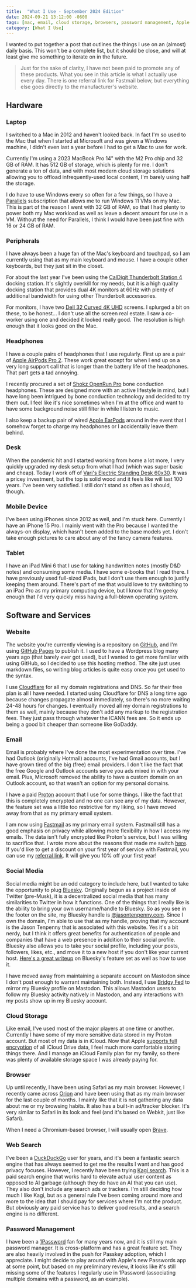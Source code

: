 ```yaml
---
title:  "What I Use - September 2024 Edition"
date: 2024-09-21 13:12:00 -0600
tags: [mac, email, cloud storage, browsers, password management, Apple devices, web search]
category: [What I Use]
---
```


I wanted to put together a post that outlines the things I use on an (almost) daily basis. This won't be a complete list, but it should be close, and will at least give me something to iterate on in the future.

> Just for the sake of clarity, I have not been paid to promote any of these products. What you see in this article is what I actually use every day. There is one referral link for Fastmail below, but everything else goes directly to the manufacturer's website.

## Hardware

### Laptop

I switched to a Mac in 2012 and haven't looked back. In fact I'm so used to the Mac that when I started at Microsoft and was given a Windows machine, I didn't even last a year before I had to get a Mac to use for work.

Currently I'm using a 2023 MacBook Pro 14" with the M2 Pro chip and 32 GB of RAM. It has 512 GB of storage, which is plenty for me. I don't generate a ton of data, and with most modern cloud storage solutions allowing you to offload infrequently-used local content, I'm barely using half the storage.

I do have to use Windows every so often for a few things, so I have a [Parallels](https://www.parallels.com) subscription that allows me to run Windows 11 VMs on my Mac. This is part of the reason I went with 32 GB of RAM, so that I had plenty to power both my Mac workload as well as leave a decent amount for use in a VM. Without the need for Parallels, I think I would have been just fine with 16 or 24 GB of RAM.

### Peripherals

I have always been a huge fan of the Mac's keyboard and touchpad, so I am currently using that as my main keyboard and mouse. I have a couple other keyboards, but they just sit in the closet.

For about the last year I've been using the [CalDigit Thunderbolt Station 4](https://www.caldigit.com/thunderbolt-station-4/) docking station. It's slightly overkill for my needs, but it is a high quality docking station that provides dual 4K monitors at 60Hz with plenty of additional bandwidth for using other Thunderbolt accessories.

For monitors, I have two [Dell 32 Curved 4K UHD](https://www.dell.com/en-us/shop/dell-32-curved-4k-uhd-monitor-s3221qs/apd/210-axkm/monitors-monitor-accessories) screens. I splurged a bit on these, to be honest... I don't use all the screen real estate. I saw a co-worker using one and decided it looked really good. The resolution is high enough that it looks good on the Mac.

### Headphones

I have a couple pairs of headphones that I use regularly. First up are a pair of [Apple AirPods Pro 2](https://www.apple.com/airpods-pro/). These work great except for when I end up on a very long support call that is longer than the battery life of the headphones. That part gets a tad annoying.

I recently procured a set of [Shokz OpenRun Pro](https://shokz.com/products/openrunpro) bone conduction headphones. These are designed more with an active lifestyle in mind, but I have long been intrigued by bone conduction technology and decided to try them out. I feel like it's nice sometimes when I'm at the office and want to have some background noise still filter in while I listen to music.

I also keep a backup pair of wired [Apple EarPods](https://www.apple.com/shop/product/MYQY3AM/A/earpods-usb-c?fnode=aaa57fcdbc26b1aef19f26407313d68908357204de2474ab2f432c88525b250e5465f165ff8a68182d378beeae62a59df9a6b0227d64df1ff153282aadd88ef919f98030233e01db3e82cb24a0fa9a2a4a9eeaaefc46abc48261ab468aaca01bd0f2920468a0f2fe58ae94dc9f6e6dd7&fs=f%3Dheadphone%26fh%3D47a7%252B45f6) around in the event that I somehow forget to charge my headphones or I accidentally leave them behind.

### Desk

When the pandemic hit and I started working from home a lot more, I very quickly upgraded my desk setup from what I had (which was super basic and cheap). Today I work off of [Vari's Electric Standing Desk 60x30](https://www.vari.com/electric-standing-desk-60x30/FD-ESD6030.html?dwvar_FD-ESD6030_color=reclaimed-wood). It was a pricey investment, but the top is solid wood and it feels like will last 100 years. I've been very satisfied. I still don't stand as often as I should, though.

### Mobile Device

I've been using iPhones since 2012 as well, and I'm stuck here. Currently I have an iPhone 15 Pro. I mainly went with the Pro because I wanted the always-on display, which hasn't been added to the base models yet. I don't take enough pictures to care about any of the fancy camera features.

### Tablet

I have an iPad Mini 6 that I use for taking handwritten notes (mostly D&D notes) and consuming some media. I have some e-books that I read there. I have previously used full-sized iPads, but I don't use them enough to justify keeping them around. There's part of me that would love to try switching to an iPad Pro as my primary computing device, but I know that I'm geeky enough that I'd very quickly miss having a full-blown operating system.

## Software and Services

### Website

The website you're currently viewing is a repository on [GitHub](https://github.com), and I'm using [GitHub Pages](https://pages.github.com) to publish it. I used to have a Wordpress blog many years ago (that barely ever got used), but I wanted to get more familiar with using GitHub, so I decided to use this hosting method. The site just uses markdown files, so writing blog articles is quite easy once you get used to the syntax.

I use [Cloudflare](https://www.cloudflare.com) for all my domain registrations and DNS. So far their free plan is all I have needed. I started using Cloudflare for DNS a long time ago because changes propagate almost immediately, so there's no more waiting 24-48 hours for changes. I eventually moved all my domain registrations to them as well, mainly because they don't add any markup to the registration fees. They just pass through whatever the ICANN fees are. So it ends up being a good bit cheaper than someone like GoDaddy.

### Email

Email is probably where I've done the most experimentation over time. I've had Outlook (originally Hotmail) accounts, I've had Gmail accounts, but I have grown tired of the big (free) email providers. I don't like the fact that the free Google and Outlook accounts serve you ads mixed in with your email. Plus, Microsoft removed the ability to have a custom domain on an Outlook account, so that wasn't an option for my personal domains.

I have a paid [Proton](https://proton.me) account that I use for some things. I like the fact that this is completely encrypted and no one can see any of my data. However, the feature set was a little too restrictive for my liking, so I have moved away from that as my primary email system.

I am now using [Fastmail](https://www.fastmail.com) as my primary email system. Fastmail still has a good emphasis on privacy while allowing more flexibility in how I access my emails. The data isn't fully encrypted like Proton's service, but I was willing to sacrifice that. I wrote more about the reasons that made me switch [here](https://jasontenpenny.com/posts/why-i-ditched-proton-for-fastmail/). If you'd like to get a discount on your first year of service with Fastmail, you can use my [referral link](https://join.fastmail.com/385bc18f). It will give you 10% off your first year!

### Social Media

Social media might be an odd category to include here, but I wanted to take the opportunity to plug [Bluesky](https://bluesky.social). Originally begun as a project inside of Twitter (pre-Musk), it is a decentralized social media that has many similarities to Twitter in how it functions. One of the things that I really like is the ability to bring your own username/handle to Bluesky. So as you see in the footer on the site, my Bluesky handle is [@jasontenpenny.com](https://bsky.app/profile/jasontenpenny.com). Since I own the domain, I'm able to use that as my handle, proving that my account is the Jason Tenpenny that is associated with this website. Yes it's a bit nerdy, but I think it offers great benefits for authentication of people and companies that have a web presence in addition to their social profile. Bluesky also allows you to take your social profile, including your posts, followers, likes, etc., and move it to a new host if you don't like your current host. [Here's a great writeup](https://mackuba.eu/2024/02/21/bluesky-guide/) on Bluesky's feature set as well as how to use it.

I have moved away from maintaining a separate account on Mastodon since I don't post enough to warrant maintaining both. Instead, I use [Bridgy Fed](https://fed.brid.gy) to mirror my Bluesky profile on Mastodon. This allows Mastodon users to follow my Bluesky activity natively in Mastodon, and any interactions with my posts show up in my Bluesky account.

### Cloud Storage

Like email, I've used most of the major players at one time or another. Currently I have some of my more sensitive data stored in my Proton account. But most of my data is in iCloud. Now that Apple [supports full encryption](https://support.apple.com/guide/security/advanced-data-protection-for-icloud-sec973254c5f/web) of all iCloud Drive data, I feel much more comfortable storing things there. And I manage an iCloud Family plan for my family, so there was plenty of available storage space I was already paying for.

### Browser

Up until recently, I have been using Safari as my main browser. However, I recently came across [Orion](https://kagi.com/orion/) and have been using that as my main browser for the last couple of months. I mainly like that it is not gathering any data about me or my browsing habits. It also has a built-in ad/tracker blocker. It's very similar to Safari in its look and feel (and it's based on Webkit, just like Safari).

When I need a Chromium-based browser, I will usually open [Brave](https://brave.com).

### Web Search

I've been a [DuckDuckGo](https://duckduckgo.com) user for years, and it's been a fantastic search engine that has always seemed to get me the results I want and has good privacy focuses. However, I recently have been trying [Kagi search](https://kagi.com/welcome). This is a paid search engine that works hard to elevate actual user content as opposed to AI garbage (although they do have an AI that you can use). They also don't include any search ads or trackers. I'm still deciding how much I like Kagi, but as a general rule I've been coming around more and more to the idea that I should pay for services where I'm not the product. But obviously any paid service has to deliver good results, and a search engine is no different.

### Password Management

I have been a [1Password](https://1password.com) fan for many years now, and it is still my main password manager. It is cross-platform and has a great feature set. They are also heavily involved in the push for Passkey adoption, which I appreciate. I might decide to play around with Apple's new Passwords app at some point, but based on my preliminary review, it looks like it's still missing some of the features I regularly use in 1Password (associating multiple domains with a password, as an example).
